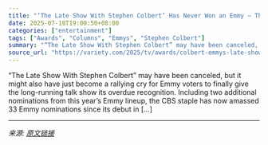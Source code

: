 ```yaml
---
title: "‘The Late Show With Stephen Colbert’ Has Never Won an Emmy — That Could Finally Change After CBS Canceled It"
date: 2025-07-18T19:00:50+08:00
categories: ["entertainment"]
tags: ["Awards", "Columns", "Emmys", "Stephen Colbert"]
summary: "“The Late Show With Stephen Colbert” may have been canceled, but it might also have just become a rallying cry for Emmy voters to finally give the long-running talk show its overdue recognition. Inclu"
source_url: "https://variety.com/2025/tv/awards/colbert-emmys-late-show-cancellation-1236464884/"
---
```


“The Late Show With Stephen Colbert” may have been canceled, but it might also have just become a rallying cry for Emmy voters to finally give the long-running talk show its overdue recognition. Including two additional nominations from this year’s Emmy lineup, the CBS staple has now amassed 33 Emmy nominations since its debut in [&#8230;]

---

*来源: [原文链接](https://variety.com/2025/tv/awards/colbert-emmys-late-show-cancellation-1236464884/)*
